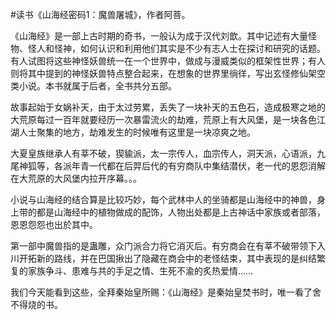 \#读书《山海经密码1：魔兽屠城》，作者阿菩。

《山海经》是一部上古时期的奇书，一般认为成于汉代刘歆。其中记述有大量怪物、怪人和怪神，如何认识和利用他们其实是不少有志人士在探讨和研究的话题。有人试图将这些神怪妖兽统一在一个世界中，做成与漫威类似的框架性世界；有人则将其中提到的神怪妖兽特点整合起来，在想象的世界里徜徉，写出玄怪修仙架空类小说。本书就属于后者，全书共分五部。

故事起始于女娲补天，由于太过劳累，丢失了一块补天的五色石，造成极寒之地的大荒原每过一百年就要经历一次暴雷流火的劫难，荒原上有大风堡，是一块各色江湖人士聚集的地方，劫难发生的时候唯有这里是一块凉爽之地。

大夏皇族继承人有莘不破，猰貐派，太一宗传人，血宗传人，洞天派，心语派，九尾神狐等，各派年青一代都在后羿后代的有穷商队中集结潜伏，老一代的恩怨消解在大荒原的大风堡内拉开序幕。。。

小说与山海经的结合算是比较巧妙，每个武林中人的坐骑都是山海经中的神兽，身上带的都是山海经中的植物做成的配饰，人物出处都是上古神话中家族或者部落，恩恩怨怨也出於其中。

第一部中魔兽指的是蛊雕，众门派合力将它消灭后。有穷商会在有莘不破带领下入川开拓新的路线，并在巴国揪出了隐藏在商会中的老怪结束，其中表现的是纠结繁复的家族争斗、患难与共的手足之情、生死不渝的炙热爱情……

我们今天能看到这些，全拜秦始皇所赐：《山海经》是秦始皇焚书时，唯一看了舍不得烧的书。